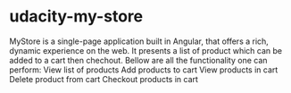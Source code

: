 # udacity-my-store
MyStore is a single-page application built in Angular, that offers a rich, dynamic experience on the web. It presents a list of product which can be added to a cart then chechout. Bellow are all the functionality one can perform:  View list of products Add products to cart View products in cart Delete product from cart Checkout products in cart
